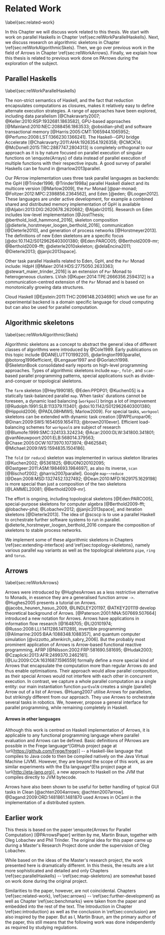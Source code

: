 # Related Work

\label{sec:related-work}

In this Chapter we will discuss work related to this thesis. We start with
work on parallel Haskells in Chapter \ref{sec:relWorkParallelHaskells}. Next,
we discuss research on algorithmic skeletons in Chapter \ref{sec:relWorkAlgorithmicSkels}.
Then, we go over previous work in the field of Arrows in Chapter \ref{sec:relWorkArrows}.
Finally, we explain how this thesis is related to previous work done on PArrows
during the exploration of the subject.

## Parallel Haskells

\label{sec:relWorkParallelHaskells}

The non-strict semantics of Haskell, and the fact that reduction
encapsulates computations as closures, makes it relatively easy to
define alternate execution strategies. A range of approaches have been explored,
including data parallelism [@Chakravarty2007; @Keller:2010:RSP:1932681.1863582],
GPU-based approaches [@Mainland:2010:NEC:2088456.1863533; @obsidian-phd] and
software transactional memory
[@Harris:2005:CMT:1065944.1065952; @Perfumo:2008:LST:1366230.1366241].
The Haskell--GPU bridge Accelerate
[@Chakravarty:2011:AHA:1926354.1926358; @CMCK14; @McDonell:2015:TRC:2887747.2804313]
is completely orthogonal to our approach as it is by nature focused on
parallel execution of singular functions on \enquote{Arrays} of data instead of
parallel execution of multiple functions with their respective inputs. 
A good survey of parallel Haskells can be found in @marlow2013parallel.

Our PArrow implementation uses three task parallel languages as backends:
the GpH [@Trinder1996; @Trinder1998a] parallel Haskell dialect
and its multicore version [@Marlow2009], the `Par` Monad
[@par-monad; @Foltzer:2012:MPC:2398856.2364562], and Eden [@eden; @Loogen2012].
These languages are under active development, for example a combined shared
and distributed memory implementation of GpH is available
[@Aljabri:2013:DIG:2620678.2620682; @Aljabri2015].
Research on Eden includes low-level implementation
[@JostThesis; @berthold_loidl_hammond_2016], skeleton composition
[@dieterle_horstmeyer_loogen_berthold_2016], communication [@Dieterle2010],
and generation of process networks [@Horstmeyer2013].
The definitions of new Eden skeletons are a specific focus
[@doi:10.1142/S0129626403001380; @Eden:PARCO05; @Berthold2009-mr; @Berthold2009-fft; @dieterle2010skeleton; @delaEncina2011; @Dieterle2013; @janjic2013space].

Other task parallel Haskells related to Eden, GpH, and the `Par`
Monad include: HdpH [@Maier:2014:HDS:2775050.2633363; @stewart_maier_trinder_2016] is an extension
of `Par` Monad to heterogeneous clusters. LVish [@Kuper:2014:TPE:2666356.2594312] is a
communication-centred extension of the `Par` Monad and is based on monotonically growing data structures.

Cloud Haskell [@Epstein:2011:THC:2096148.2034690]
which we use for an experimental backend is a domain specific language for
cloud computing but can also be used for parallel computation.

## Algorithmic skeletons

\label{sec:relWorkAlgorithmicSkels}

Algorithmic skeletons as a concept to abstract the general idea of different classes of
algorithms were introduced by @Cole1989.
Early publications on this topic include @DANELUTTO1992205, @darlington1993parallel, @botorog1996efficient, @Lengauer1997
and @Gorlatch1998. 
@SkeletonBook consolidated early reports on high-level programming approaches.
Types of algorithmic skeletons include `map`-, `fold`-, and `scan`-based parallel
programming patterns, special applications such as divide-and-conquer or
topological skeletons.

The `farm` skeleton [@Hey1990185; @Eden:PPDP01; @Kuchen05] is a statically 
task-balanced parallel `map`. When tasks' durations cannot be foreseen,
a dynamic load balancing (`workpool`) brings a lot of improvement
[@Rudolph:1991:SLB:113379.113401; @doi:10.1142/S0129626403001380; @Hippold2006; @PADL08HMWS; Marlow2009].
For special tasks, `workpool` skeletons can be extended with dynamic task
creation [@WPEuropar06; @Dinan:2009:SWS:1654059.1654113; @brown2010ever].
Efficient load-balancing schemes for `workpool`s are subject of research
[@Blumofe:1999:SMC:324133.324234; @Acar:2000:DLW:341800.341801; @vanNieuwpoort:2001:ELB:568014.379563; @Chase:2005:DCW:1073970.1073974; @4625841; @Michael:2009:IWS:1594835.1504186].

The `fold` (or `reduce`) skeleton was implemented in various skeleton libraries
[@Kuchen2002; @5361825; @BUONO20102095; @Dastgeer:2011:ASM:1984693.1984697],
as also its inverse, `scan` [@Bischof2002; @harris2007parallel].
Google `map`--`reduce` [@Dean:2008:MSD:1327452.1327492; @Dean:2010:MFD:1629175.1629198]
is more special than just a composition of the two skeletons [@LAMMEL20081; @Berthold2009-mr].

The effort is ongoing, including topological skeletons [@Eden:PARCO05],
special-purpose skeletons for computer algebra
[@Berthold2009-fft; @lobachev-phd; @Lobachev2012; @janjic2013space],
and iteration skeletons [@Dieterle2013].
The idea of @scscp is to use a parallel Haskell to orchestrate further
software systems to run in parallel. @dieterle_horstmeyer_loogen_berthold_2016 
compare the composition of skeletons to stable process networks.

We implement some of these algorithmic skeletons
in Chapters \ref{sec:extending-interface} and \ref{sec:topology-skeletons}, namely
various parallel `map` variants as well as the topological skeletons `pipe`, `ring` and `torus`.

## Arrows

\label{sec:relWorkArrows}

Arrows were introduced by @HughesArrows as a less restrictive alternative to Monads,
in essence they are a generalised function arrow `->`. @Hughes2005 presents a
tutorial on Arrows. @jacobs_heunen_hasuo_2009, @LINDLEY201197, @ATKEY201119 develop
theoretical background of Arrows. [@Paterson:2001:NNA:507669.507664] introduced a
new notation for Arrows. Arrows have applications in information flow research
[@1648705; @LI20101974; @Russo:2008:LLI:1411286.1411289],
invertible programming [@Alimarine:2005:BAA:1088348.1088357],
and quantum computer simulation [@vizzotto_altenkirch_sabry_2006].
But the probably most prominent application of Arrows is Arrow-based functional
reactive programming, AFRP [@Nilsson:2002:FRP:581690.581695; @Hudak2003; @Czaplicki:2013:AFR:2499370.2462161].
[@Liu:2009:CCA:1631687.1596559] formally define a more special kind of
Arrows that encapsulate the computation more than regular Arrows do and thus
enable optimisations. Their approach would allow parallel composition,
as their special Arrows would not interfere with each other in concurrent execution.
In contrast, we capture a whole parallel computation as a single entity: our main
instantiation function `parEvalN` creates a single (parallel) Arrow out of a list of Arrows.
@Huang2007 utilise Arrows for parallelism, but strikingly different from our approach.
They use Arrows to orchestrate several tasks in robotics.
We, however, propose a general interface for parallel programming,
while remaining completely in Haskell.

#### Arrows in other languages

Although this work is centred on Haskell implementation of Arrows,
it is applicable to any functional programming language where parallel
evaluation and Arrows can be defined. Basic definitions of PArrows are
possible in the Frege language^[GitHub project page at \url{https://github.com/Frege/frege}]
-- a Haskell-like language that compiles to Java code to then be compiled natively on the Java Virtual Machine (JVM).
However, they are beyond the scope of this work,
as are similar experiments with the Eta language^[Eta project page at \url{http://eta-lang.org}], 
a new approach to Haskell on the JVM that compiles directly to JVM bytecode.

Arrows have also been shown to be useful for better handling of typical
 GUI tasks in Clean [@achten2004arrows; @achten2007arrow].
@Dagand:2009:ORD:1481861.1481870 used Arrows in OCaml in the implementation
of a distributed system.

## Earlier work

This thesis is based on the paper \enquote{Arrows for Parallel Computation} [@PArrowsPaper]
written by me, Martin Braun, together with Oleg Lobachev and Phil Trinder. The original idea for this paper
came up during a Master's Research Project done under the supervision of Oleg Lobachev.

While based on the ideas of the Master's research project,
the work presented here is dramatically different. In this thesis, the results
are a lot more sophisticated and detailed and only Chapters \ref{sec:parallelHaskells} -- \ref{sec:map-skeletons}
are somewhat based on work done during the original project.

Similarities to the paper, however, are not
coincidental. Chapters \ref{sec:related-work}, \ref{sec:arrows} -- \ref{sec:further-development} as well as Chapter \ref{sec:benchmarks}
were taken from the paper and embedded into the rest of the text. The Introduction in Chapter
\ref{sec:introduction} as well as the conclusion in \ref{sec:conclusion}
are also inspired by the paper. But as I, Martin Braun, am the primary author of the paper,
this still means that the following work was done independently as required by studying regulations.



